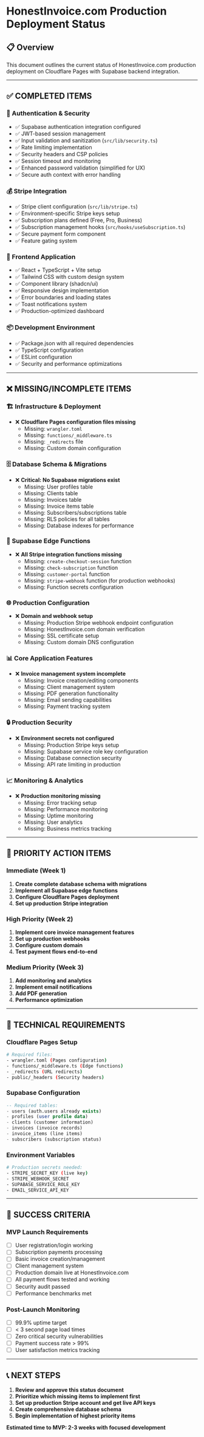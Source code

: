 # HonestInvoice.com Production Deployment Status

## 📋 Overview
This document outlines the current status of HonestInvoice.com production deployment on Cloudflare Pages with Supabase backend integration.

---

## ✅ COMPLETED ITEMS

### 🔐 Authentication & Security
- ✅ Supabase authentication integration configured
- ✅ JWT-based session management
- ✅ Input validation and sanitization (`src/lib/security.ts`)
- ✅ Rate limiting implementation
- ✅ Security headers and CSP policies
- ✅ Session timeout and monitoring
- ✅ Enhanced password validation (simplified for UX)
- ✅ Secure auth context with error handling

### 💰 Stripe Integration
- ✅ Stripe client configuration (`src/lib/stripe.ts`)
- ✅ Environment-specific Stripe keys setup
- ✅ Subscription plans defined (Free, Pro, Business)
- ✅ Subscription management hooks (`src/hooks/useSubscription.ts`)
- ✅ Secure payment form component
- ✅ Feature gating system

### 🎨 Frontend Application
- ✅ React + TypeScript + Vite setup
- ✅ Tailwind CSS with custom design system
- ✅ Component library (shadcn/ui)
- ✅ Responsive design implementation
- ✅ Error boundaries and loading states
- ✅ Toast notifications system
- ✅ Production-optimized dashboard

### 📦 Development Environment
- ✅ Package.json with all required dependencies
- ✅ TypeScript configuration
- ✅ ESLint configuration
- ✅ Security and performance optimizations

---

## ❌ MISSING/INCOMPLETE ITEMS

### 🏗️ Infrastructure & Deployment
- ❌ **Cloudflare Pages configuration files missing**
  - Missing: `wrangler.toml`
  - Missing: `functions/_middleware.ts`
  - Missing: `_redirects` file
  - Missing: Custom domain configuration

### 🗄️ Database Schema & Migrations
- ❌ **Critical: No Supabase migrations exist**
  - Missing: User profiles table
  - Missing: Clients table  
  - Missing: Invoices table
  - Missing: Invoice items table
  - Missing: Subscribers/subscriptions table
  - Missing: RLS policies for all tables
  - Missing: Database indexes for performance

### 🔧 Supabase Edge Functions
- ❌ **All Stripe integration functions missing**
  - Missing: `create-checkout-session` function
  - Missing: `check-subscription` function  
  - Missing: `customer-portal` function
  - Missing: `stripe-webhook` function (for production webhooks)
  - Missing: Function secrets configuration

### 🌐 Production Configuration
- ❌ **Domain and webhook setup**
  - Missing: Production Stripe webhook endpoint configuration
  - Missing: HonestInvoice.com domain verification
  - Missing: SSL certificate setup
  - Missing: Custom domain DNS configuration

### 📊 Core Application Features
- ❌ **Invoice management system incomplete**
  - Missing: Invoice creation/editing components
  - Missing: Client management system
  - Missing: PDF generation functionality
  - Missing: Email sending capabilities
  - Missing: Payment tracking system

### 🔒 Production Security
- ❌ **Environment secrets not configured**
  - Missing: Production Stripe keys setup
  - Missing: Supabase service role key configuration
  - Missing: Database connection security
  - Missing: API rate limiting in production

### 📈 Monitoring & Analytics
- ❌ **Production monitoring missing**
  - Missing: Error tracking setup
  - Missing: Performance monitoring
  - Missing: Uptime monitoring
  - Missing: User analytics
  - Missing: Business metrics tracking

---

## 🚀 PRIORITY ACTION ITEMS

### Immediate (Week 1)
1. **Create complete database schema with migrations**
2. **Implement all Supabase edge functions**
3. **Configure Cloudflare Pages deployment**
4. **Set up production Stripe integration**

### High Priority (Week 2)  
1. **Implement core invoice management features**
2. **Set up production webhooks**
3. **Configure custom domain**
4. **Test payment flows end-to-end**

### Medium Priority (Week 3)
1. **Add monitoring and analytics**
2. **Implement email notifications**
3. **Add PDF generation**
4. **Performance optimization**

---

## 🔧 TECHNICAL REQUIREMENTS

### Cloudflare Pages Setup
```bash
# Required files:
- wrangler.toml (Pages configuration)
- functions/_middleware.ts (Edge functions)
- _redirects (URL redirects)
- public/_headers (Security headers)
```

### Supabase Configuration
```sql
-- Required tables:
- users (auth.users already exists)
- profiles (user profile data)
- clients (customer information)  
- invoices (invoice records)
- invoice_items (line items)
- subscribers (subscription status)
```

### Environment Variables
```bash
# Production secrets needed:
- STRIPE_SECRET_KEY (live key)
- STRIPE_WEBHOOK_SECRET
- SUPABASE_SERVICE_ROLE_KEY
- EMAIL_SERVICE_API_KEY
```

---

## 🎯 SUCCESS CRITERIA

### MVP Launch Requirements
- [ ] User registration/login working
- [ ] Subscription payments processing
- [ ] Basic invoice creation/management
- [ ] Client management system
- [ ] Production domain live at HonestInvoice.com
- [ ] All payment flows tested and working
- [ ] Security audit passed
- [ ] Performance benchmarks met

### Post-Launch Monitoring
- [ ] 99.9% uptime target
- [ ] < 3 second page load times
- [ ] Zero critical security vulnerabilities
- [ ] Payment success rate > 99%
- [ ] User satisfaction metrics tracking

---

## 📞 NEXT STEPS

1. **Review and approve this status document**
2. **Prioritize which missing items to implement first**
3. **Set up production Stripe account and get live API keys**
4. **Create comprehensive database schema**
5. **Begin implementation of highest priority items**

**Estimated time to MVP: 2-3 weeks with focused development**